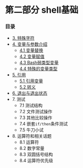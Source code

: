 # 第二部分 shell基础

### 目录
- [3. 特殊字符](03_special_characters.md)
- [4. 变量与参数介绍](04_introduction_to_variables_and_parameters.md)
	- [4.1 变量替换](04_1_variable_substitution.md)
	- [4.2 变量赋值](04_2_variable_assignment.md)
	- [4.3 Bash弱类型变量](04_3_bash_variables_are_untyped.md)
	- [4.4 特殊的变量类型](04_4_special_variable_types.md)
- [5. 引用](05_quoting.md)
	- [5.1 引用变量](05_1_quoting_variables.md)
	- [5.2 转义](05_2_escaping.md)
- [6. 退出与退出状态](06_exit_and_exit_status.md)
- 7\. 测试
	- 7.1 测试结构
	- 7.2 文件测试操作
	- 7.3 其他比较操作
	- 7.4 嵌套`if/then`条件测试
	- 7.5 牛刀小试
- 8\. 运算符和相关话题
	- 8.1 运算符
	- 8.2 数字常量
	- 8.3 双圆括号结构
	- 8.4 运算符优先级